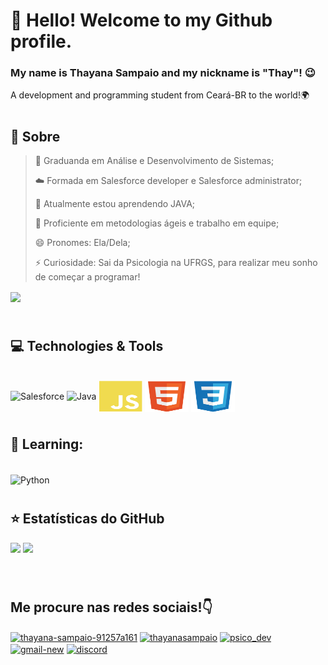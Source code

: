 # 👋 Hello! Welcome to my Github profile.
### My name is Thayana Sampaio and my nickname is "Thay"! 😉  
A development and programming student from Ceará-BR to the world!🌍

 #
 ## 📝 Sobre
 <p align="center">

>🔭 Graduanda em Análise e Desenvolvimento de Sistemas;
>
 >☁️ Formada em Salesforce developer e Salesforce administrator;
>
>🌱 Atualmente estou aprendendo JAVA; 
 >
>👯 Proficiente em metodologias ágeis e trabalho em equipe;
 >
>😄 Pronomes: Ela/Dela;
>
>⚡ Curiosidade: Sai da Psicologia na UFRGS, para realizar meu sonho de começar a programar! 
</p>


<img align="center" src="https://user-images.githubusercontent.com/107767842/202066343-1431c05f-f4d9-47c7-bb91-0711d8e261de.gif">



<div style="display: inline_block"><br>

#  
  ## 💻 Technologies & Tools
  <br/>
   <img align="center" alt="Salesforce" height="50" width="70" src="https://cdn.jsdelivr.net/gh/devicons/devicon/icons/salesforce/salesforce-original.svg">   
   <img align="center" alt="Java" height="50" width="70" src="https://cdn.jsdelivr.net/gh/devicons/devicon/icons/java/java-original.svg">      
  <img align="center" alt="Js" height="50" width="70"  src="https://raw.githubusercontent.com/devicons/devicon/master/icons/javascript/javascript-plain.svg">
  <img align="center" alt="HTML" height="50" width="70"  src="https://raw.githubusercontent.com/devicons/devicon/master/icons/html5/html5-original.svg">
  <img align="center" alt="CSS" height="50" width="70"  src="https://raw.githubusercontent.com/devicons/devicon/master/icons/css3/css3-original.svg">

  <br/>
      
  #
  ## 🚀  Learning:
  <br/>
     
  <img align="center" alt="Python" height="50" width="70"  src="https://cdn.jsdelivr.net/gh/devicons/devicon/icons/python/python-original.svg">   

  <br/>        

#
## ⭐ Estatísticas do GitHub

<p alinhar = "centro">
  <img height="180em" src = "https://github-readme-stats.vercel.app/api?username=ThayanaSampaio&show_icons=true&theme=tokyonight&line_height=27">
  <img height="180em" src="https://github-readme-stats.vercel.app/api/top-langs/?username=ThayanaSampaio&layout=compact&langs_count=6&theme=tokyonight"/>

 
</p>
</div>

 <br>
 
   
 #
## Me procure nas redes sociais!👇 
<p align="left">
<a href="https://linkedin.com/in/thayana-sampaio-91257a161" target="_blank"><img align="center" src="https://raw.githubusercontent.com/rahuldkjain/github-profile-readme-generator/master/src/images/icons/Social/linked-in-alt.svg"  alt="thayana-sampaio-91257a161" height="30" width="40"></a>
<a href="https://instagram.com/thayanasampaio" target="_blank"><img align="center" src="https://raw.githubusercontent.com/rahuldkjain/github-profile-readme-generator /master/src/images/icons/Social/instagram.svg" alt="thayanasampaio" height="30" width="40" target="_blank"></a>
<a href="https://twitter.com/Psico_Dev" target="_blank"><img align="center" src="https://raw.githubusercontent.com/rahuldkjain/github-profile-readme-generator/master/src/images/icons/Social/twitter.svg" alt="psico_dev" height="30" width="40" target="_blank"></a>
<a href ="mailto:thayana.s.sampaio@gmail.com"><img width="40" height="40" align="center" src="https://img.icons8.com/fluency/48/gmail-new.png" alt="gmail-new" target="_blank"></a>
<a href="https://discord.gg/3dM9sr9v" target="_blank"><img align="center" width="40" height="40"src="https://img.icons8.com/matisse/100/discord.png" alt="discord" alt="discord"/></a>


</p>

  </div>

 
